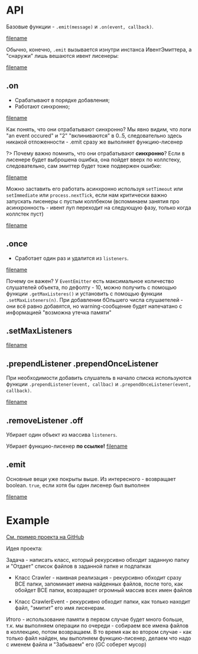 # API
Базовые функции - `.emit(message)` и `.on(event, callback)`.

[filename](events.js ':include :type=code :fragment=emitter')

Обычно, конечно, `.emit` вызывается изнутри инстанса ИвентЭмиттера, а "снаружи" лишь вешаются ивент лисенеры:

[filename](events.js ':include :type=code :fragment=emitterClass')


## .on
- Срабатывают в порядке добавления;
- Работают синхронно;

[filename](events.js ':include :type=code :fragment=sync')

Как понять, что они отрабатывают синхронно? Мы явно видим, что логи "an event occured" и "2" "вклиниваются" в 0..5, следовательно здесь никакой отложенности - .emit сразу же выполняет функцию-лисенер

?> Почему важно помнить, что они отрабатывают **синхронно**? Если
в лисенере будет выброшена ошибка, она пойдет вверх по коллстеку, следовательно, сам эмиттер будет тоже подвержен ошибке:

[filename](events.js ':include :type=code :fragment=syncError')

Можно заставить его работать асинхронно используя `setTimeout` или `setImmediate` или `process.nextTick`, если нам критически важно запускать лисенеры с пустым коллбеком (вспоминаем занятия про асинхронность - ивент луп переходит на следующую фазу, только когда коллстек пуст)

[filename](events.js ':include :type=code :fragment=async')


## .once
- Сработает один раз и удалится из `listeners`.

[filename](events.js ':include :type=code :fragment=once')

Почему он важен? У `EventEmitter` есть максимальное количество слушателей объекта, по дефолту - 10, можно получить с помощью функции `.getMaxListeres()` и установить с помощью функции `.setMaxListeners(n)`. При добавлении бОльшего числа слушаетелей - они всё равно добавятся, но warning-сообщение будет напечатано с информацией "возможна утечка памяти"

## .setMaxListeners

[filename](events.js ':include :type=code :fragment=maxListeners')

## .prependListener .prependOnceListener
При необходимости добавить слушатель в начало списка используются функции `.prependListener(event, callbac)` и `.prependOnceListener(event, callback)`.

[filename](events.js ':include :type=code :fragment=prepend')

## .removeListener .off
Убирает один объект из массива `listeners`.

Убирает функцию-лисенер **по ссылке!**
[filename](events.js ':include :type=code :fragment=remove')


## .emit
Основные вещи уже покрыты выше. Из интересного - возвращает boolean. `true`, если хотя бы один лисенер был выполнен

[filename](events.js ':include :type=code :fragment=emitBoolean')

# Example

[См. пример проекта на GitHub](https://github.com/NovikovEvgeny/js-talks/tree/master/docs/eventemitter/exampleProject)

Идея проекта:

Задача - написать класс, который рекурсивно обходит заданную папку и "Отдает" список файлов в заданной папке и подпапках

* Класс Crawler - наивная реализация - рекурсивно обходит сразу ВСЕ папки, запоминает имена найденных файлов, после того, как обойдет ВСЕ папки, возвращает огромный массив всех имен файлов

* Класс CrawlerEvent - рекурсивно обходит папки, как только находит файл, "эмитит" его имя лисенерам.

Итого - использование памяти в первом случае будет много больше, т.к. мы выполняем операции по очереди - собираем все имена файлов в коллекцию, потом возвращаем. В то время как во втором случае - как только файл найден, мы выполняем функцию-лисенер, делаем что надо с именем файла и "Забываем" его (GC соберет мусор)